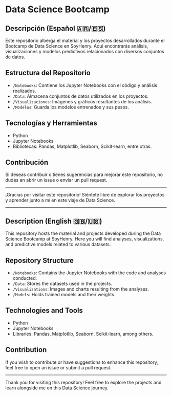# Data Science Bootcamp

## Descripción (Español 🇦🇷/🇪🇸)
Este repositorio alberga el material y los proyectos desarrollados durante el Bootcamp de Data Science en SoyHenry. Aquí encontrarás análisis, visualizaciones y modelos predictivos relacionados con diversos conjuntos de datos.

## Estructura del Repositorio
- `/Notebooks`: Contiene los Jupyter Notebooks con el código y análisis realizados.
- `/Data`: Almacena conjuntos de datos utilizados en los proyectos.
- `/Visualizaciones`: Imágenes y gráficos resultantes de los análisis.
- `/Modelos`: Guarda los modelos entrenados y sus pesos.

## Tecnologías y Herramientas
- Python
- Jupyter Notebooks
- Bibliotecas: Pandas, Matplotlib, Seaborn, Scikit-learn, entre otras.

## Contribución
Si deseas contribuir o tienes sugerencias para mejorar este repositorio, no dudes en abrir un issue o enviar un pull request.

---

¡Gracias por visitar este repositorio! Siéntete libre de explorar los proyectos y aprender junto a mí en este viaje de Data Science.

---



## Description (English 🇬🇧/🇺🇸)
This repository hosts the material and projects developed during the Data Science Bootcamp at SoyHenry. Here you will find analyses, visualizations, and predictive models related to various datasets.

## Repository Structure
- `/Notebooks`: Contains the Jupyter Notebooks with the code and analyses conducted.
- `/Data`: Stores the datasets used in the projects.
- `/Visualizations`: Images and charts resulting from the analyses.
- `/Models`: Holds trained models and their weights.

## Technologies and Tools
- Python
- Jupyter Notebooks
- Libraries: Pandas, Matplotlib, Seaborn, Scikit-learn, among others.

## Contribution
If you wish to contribute or have suggestions to enhance this repository, feel free to open an issue or submit a pull request.

---

Thank you for visiting this repository! Feel free to explore the projects and learn alongside me on this Data Science journey.

